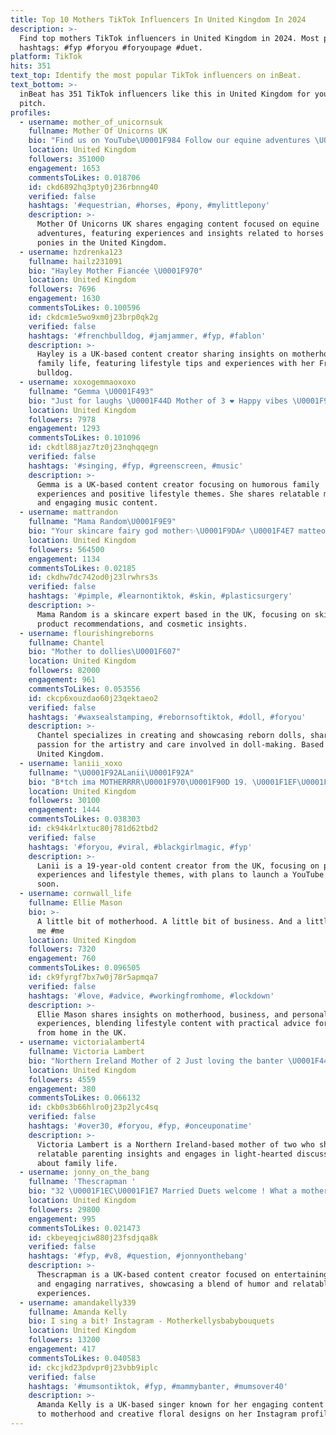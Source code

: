 ```yaml
---
title: Top 10 Mothers TikTok Influencers In United Kingdom In 2024
description: >-
  Find top mothers TikTok influencers in United Kingdom in 2024. Most popular
  hashtags: #fyp #foryou #foryoupage #duet.
platform: TikTok
hits: 351
text_top: Identify the most popular TikTok influencers on inBeat.
text_bottom: >-
  inBeat has 351 TikTok influencers like this in United Kingdom for you to
  pitch.
profiles:
  - username: mother_of_unicornsuk
    fullname: Mother Of Unicorns UK
    bio: "Find us on YouTube\U0001F984 Follow our equine adventures \U0001F1EC\U0001F1E7 motherofunicornsuk@gmail."
    location: United Kingdom
    followers: 351000
    engagement: 1653
    commentsToLikes: 0.018706
    id: ckd6892hq3pty0j236rbnng40
    verified: false
    hashtags: '#equestrian, #horses, #pony, #mylittlepony'
    description: >-
      Mother Of Unicorns UK shares engaging content focused on equine
      adventures, featuring experiences and insights related to horses and
      ponies in the United Kingdom.
  - username: hzdrenka123
    fullname: hailz231091
    bio: "Hayley Mother Fiancée \U0001F970"
    location: United Kingdom
    followers: 7696
    engagement: 1630
    commentsToLikes: 0.100596
    id: ckdcm1e5wo9xm0j23brp0qk2g
    verified: false
    hashtags: '#frenchbulldog, #jamjammer, #fyp, #fablon'
    description: >-
      Hayley is a UK-based content creator sharing insights on motherhood and
      family life, featuring lifestyle tips and experiences with her French
      bulldog.
  - username: xoxogemmaoxoxo
    fullname: "Gemma \U0001F493"
    bio: "Just for laughs \U0001F44D Mother of 3 ❤️ Happy vibes \U0001F92A"
    location: United Kingdom
    followers: 7978
    engagement: 1293
    commentsToLikes: 0.101096
    id: ckdtl88jaz7tz0j23nqhqqegn
    verified: false
    hashtags: '#singing, #fyp, #greenscreen, #music'
    description: >-
      Gemma is a UK-based content creator focusing on humorous family
      experiences and positive lifestyle themes. She shares relatable moments
      and engaging music content.
  - username: mattrandon
    fullname: "Mama Random\U0001F9E9"
    bio: "Your skincare fairy god mother✨\U0001F9DA‍♂️ \U0001F4E7 matteorandonlnd@gmail.com"
    location: United Kingdom
    followers: 564500
    engagement: 1134
    commentsToLikes: 0.02185
    id: ckdhw7dc742od0j23lrwhrs3s
    verified: false
    hashtags: '#pimple, #learnontiktok, #skin, #plasticsurgery'
    description: >-
      Mama Random is a skincare expert based in the UK, focusing on skin health,
      product recommendations, and cosmetic insights.
  - username: flourishingreborns
    fullname: Chantel
    bio: "Mother to dollies\U0001F607"
    location: United Kingdom
    followers: 82000
    engagement: 961
    commentsToLikes: 0.053556
    id: ckcp6xouzdao60j23qektaeo2
    verified: false
    hashtags: '#waxsealstamping, #rebornsoftiktok, #doll, #foryou'
    description: >-
      Chantel specializes in creating and showcasing reborn dolls, sharing her
      passion for the artistry and care involved in doll-making. Based in the
      United Kingdom.
  - username: laniii_xoxo
    fullname: "\U0001F92ALanii\U0001F92A"
    bio: "B*tch ima MOTHERRRR\U0001F970\U0001F90D 19. \U0001F1EF\U0001F1F2\U0001F1F9\U0001F1F9 Subscribe to my channel,posting soon \U0001F495\U0001F447\U0001F3FE"
    location: United Kingdom
    followers: 30100
    engagement: 1444
    commentsToLikes: 0.038303
    id: ck94k4rlxtuc80j781d62tbd2
    verified: false
    hashtags: '#foryou, #viral, #blackgirlmagic, #fyp'
    description: >-
      Lanii is a 19-year-old content creator from the UK, focusing on parenting
      experiences and lifestyle themes, with plans to launch a YouTube channel
      soon.
  - username: cornwall_life
    fullname: Ellie Mason
    bio: >-
      A little bit of motherhood. A little bit of business. And a little bit of
      me #me
    location: United Kingdom
    followers: 7320
    engagement: 760
    commentsToLikes: 0.096505
    id: ck9fyrgf7bx7w0j78r5apmqa7
    verified: false
    hashtags: '#love, #advice, #workingfromhome, #lockdown'
    description: >-
      Ellie Mason shares insights on motherhood, business, and personal
      experiences, blending lifestyle content with practical advice for working
      from home in the UK.
  - username: victorialambert4
    fullname: Victoria Lambert
    bio: "Northern Ireland Mother of 2 Just loving the banter \U0001F44C\U0001F3FB"
    location: United Kingdom
    followers: 4559
    engagement: 380
    commentsToLikes: 0.066132
    id: ckb0s3b66hlro0j23p2lyc4sq
    verified: false
    hashtags: '#over30, #foryou, #fyp, #onceuponatime'
    description: >-
      Victoria Lambert is a Northern Ireland-based mother of two who shares
      relatable parenting insights and engages in light-hearted discussions
      about family life.
  - username: jonny_on_the_bang
    fullname: 'Thescrapman '
    bio: "32 \U0001F1EC\U0001F1E7 Married Duets welcome ! What a mother trucker !"
    location: United Kingdom
    followers: 29800
    engagement: 995
    commentsToLikes: 0.021473
    id: ckbeyeqjciw880j23fsdjqa8k
    verified: false
    hashtags: '#fyp, #v8, #question, #jonnyonthebang'
    description: >-
      Thescrapman is a UK-based content creator focused on entertaining duets
      and engaging narratives, showcasing a blend of humor and relatable
      experiences.
  - username: amandakelly339
    fullname: Amanda Kelly
    bio: I sing a bit! Instagram - Motherkellysbabybouquets
    location: United Kingdom
    followers: 13200
    engagement: 417
    commentsToLikes: 0.040583
    id: ckcjkd23pdvpr0j23vbb9iplc
    verified: false
    hashtags: '#mumsontiktok, #fyp, #mammybanter, #mumsover40'
    description: >-
      Amanda Kelly is a UK-based singer known for her engaging content related
      to motherhood and creative floral designs on her Instagram profile.
---
```


